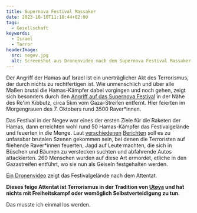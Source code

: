 ```yaml
---
title: Supernova Festival Massaker
date: 2023-10-10T11:10:44+02:00
tags:
  - Gesellschaft
keywords:
  - Israel
  - Terror
headerImage:
  src: negev.jpg
  alt: Screenshot aus Dronenvideo nach dem Supernova Festival Massaker
---
```

Der Angriff der Hamas auf Israel ist ein unerträglicher Akt des Terrorismus, der durch nichts zu rechtfertigen ist. Wie unmenschlich und über alle Maßen brutal die Hamas-Kämpfer dabei vorgingen und noch gehen, zeigt sich besonders durch den [Angriff auf das Supernova Festival](https://de.wikipedia.org/wiki/Massaker_von_Re%27im "Wikipedia: Massaker von Re'im") in der Nähe des Re'im Kibbutz, circa 5km vom Gaza-Streifen entfernt. Hier feierten im Morgengrauen des 7. Oktobers rund 3500 Raver\*innen.

Das Festival in der Negev war eines der ersten Ziele für die Raketen der Hamas, dann erreichten wohl rund 50 Hamas-Kämpfer das Festivalgelände und feuerten in die Menge. Laut [verschiedenen](https://www.bbc.com/news/world-middle-east-67056741 "BBC: Supernova festival: How massacre unfolded from verified video and social media") [Berichten](https://www.tagesspiegel.de/gesellschaft/uberlebender-des-supernova-festivals-in-israel-unser-dancefloor-wurde-zum-tatort-eines-massakers-10596838.html "Tagesspiegel [Abo]: Überlebender des Supernova-Festivals in Israel: „Unser Dancefloor wurde zum Tatort eines Massakers“") soll es zu unfassbar brutalen Szenen gekommen sein, bei denen die Terroristen auf fliehende Raver\*innen feuerten, Jagd auf Leute machten, die sich in Büschen und Bäumen zu verstecken suchten und abfahrende Autos attackierten. 260 Menschen wurden auf diese Art ermordet, etliche in den Gazastreifen entführt, wo sie nun als Geiseln festgehalten werden. 

[Ein Dronenvideo](https://www.youtube.com/watch?v=-OhqRL6fLmk) zeigt das Festivalgelände nach dem Attentat.

**Dieses feige Attentat ist Terrorismus in der Tradition von [Utøya](https://de.wikipedia.org/wiki/Anschl%C3%A4ge_in_Norwegen_2011#Anschlag_auf_Ut%C3%B8ya) und hat nichts mit Freiheitskampf oder womöglich Selbstverteidigung zu tun.**

Das musste ich einmal los werden.
